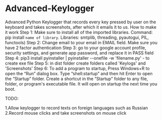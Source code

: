 # Advanced-Keylogger
Advanced Python Keylogger that records every key pressed by user on the keyboard and takes screenshots, after which it emails it to us.
How to make it work
Step 1: Make sure to install all of the imported libraries. Command: pip install `name of library`. Libraries: smtplib, threading, pyautogui, PIL, functools)
Step 2: Change email to your email in EMAIL field. Make sure you have 2 factor authentication
Step 3: go to your google account profile, security settings, and generate app password, and replace it in PASS field
Step 4: pip3 install pyinstaller | pyinstaller --onefile -w 'filename.py' - to create exe file
Step 5: in dist folder create folders called 'Keylogs' and 'Screenshots'
Step 6: To add a program to startup, Press Windows+R to open the “Run” dialog box. Type “shell:startup” and then hit Enter to open the “Startup” folder. Create a shortcut in the “Startup” folder to any file, folder, or program's executable file. It will open on startup the next time you boot.

TODO: 

1.Allow keylogger to record texts on foreign languages such as Russian
2.Record mouse clicks and take screenshots on mouse click

